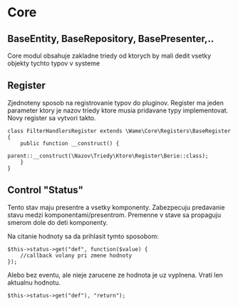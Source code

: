 # Core

## BaseEntity, BaseRepository, BasePresenter,..
Core modul obsahuje zakladne triedy od ktorych by mali dedit vsetky objekty tychto typov v systeme

## Register
Zjednoteny sposob na registrovanie typov do pluginov. Register ma jeden parameter ktory je nazov triedy ktore musia pridavane typy implementovat. Novy register sa vytvori takto.
```
class FilterHandlersRegister extends \Wame\Core\Registers\BaseRegister {
    public function __construct() {
        parent::__construct(\Nazov\Triedy\Ktore\Register\Berie::class);
    }
}
```

## Control "Status"
Tento stav maju presentre a vsetky komponenty. Zabezpecuju predavanie stavu medzi komponentami/presentrom. Premenne v stave sa propaguju smerom dole do deti komponenty.

Na citanie hodnoty sa da prihlasit tymto sposobom:
```
$this->status->get("def", function($value) {
    //callback volany pri zmene hodnoty
});
```

Alebo bez eventu, ale nieje zarucene ze hodnota je uz vyplnena. Vrati len aktualnu hodnotu.
```
$this->status->get("def"), "return");
```